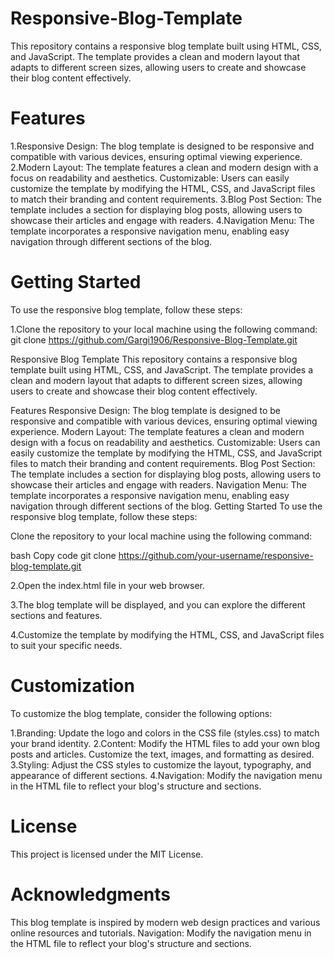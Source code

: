 # Responsive-Blog-Template

This repository contains a responsive blog template built using HTML, CSS, and JavaScript. The template provides a clean and modern layout that adapts to different screen sizes, allowing users to create and showcase their blog content effectively.

# Features
1.Responsive Design: The blog template is designed to be responsive and compatible with various devices, ensuring optimal viewing experience.
2.Modern Layout: The template features a clean and modern design with a focus on readability and aesthetics.
Customizable: Users can easily customize the template by modifying the HTML, CSS, and JavaScript files to match their branding and content requirements.
3.Blog Post Section: The template includes a section for displaying blog posts, allowing users to showcase their articles and engage with readers.
4.Navigation Menu: The template incorporates a responsive navigation menu, enabling easy navigation through different sections of the blog.

# Getting Started
To use the responsive blog template, follow these steps:

1.Clone the repository to your local machine using the following command:
git clone https://github.com/Gargi1906/Responsive-Blog-Template.git

Responsive Blog Template
This repository contains a responsive blog template built using HTML, CSS, and JavaScript. The template provides a clean and modern layout that adapts to different screen sizes, allowing users to create and showcase their blog content effectively.

Features
Responsive Design: The blog template is designed to be responsive and compatible with various devices, ensuring optimal viewing experience.
Modern Layout: The template features a clean and modern design with a focus on readability and aesthetics.
Customizable: Users can easily customize the template by modifying the HTML, CSS, and JavaScript files to match their branding and content requirements.
Blog Post Section: The template includes a section for displaying blog posts, allowing users to showcase their articles and engage with readers.
Navigation Menu: The template incorporates a responsive navigation menu, enabling easy navigation through different sections of the blog.
Getting Started
To use the responsive blog template, follow these steps:

Clone the repository to your local machine using the following command:

bash
Copy code
git clone https://github.com/your-username/responsive-blog-template.git

2.Open the index.html file in your web browser.

3.The blog template will be displayed, and you can explore the different sections and features.

4.Customize the template by modifying the HTML, CSS, and JavaScript files to suit your specific needs.

# Customization
To customize the blog template, consider the following options:

1.Branding: Update the logo and colors in the CSS file (styles.css) to match your brand identity.
2.Content: Modify the HTML files to add your own blog posts and articles. Customize the text, images, and formatting as desired.
3.Styling: Adjust the CSS styles to customize the layout, typography, and appearance of different sections.
4.Navigation: Modify the navigation menu in the HTML file to reflect your blog's structure and sections.

# License
This project is licensed under the MIT License.

# Acknowledgments
This blog template is inspired by modern web design practices and various online resources and tutorials.
Navigation: Modify the navigation menu in the HTML file to reflect your blog's structure and sections.
